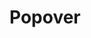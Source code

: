 # Popover

<div class="preview">

</div>

<script>
  var previews = document.querySelectorAll('.preview')
  for (var i = 0; i < previews.length; i++) {
    new Vue({
      el: previews[i]
    })
  }
</script>